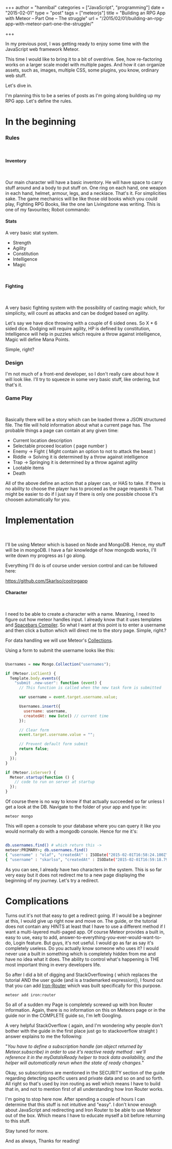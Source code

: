 +++
author = "hannibal"
categories = ["JavaScript", "programming"]
date = "2015-02-01"
type = "post"
tags = ["meteorjs"]
title = "Building an RPG App with Meteor – Part One – The struggle"
url = "/2015/02/01/building-an-rpg-app-with-meteor-part-one-the-struggle/"

+++

In my previous post, I was getting ready to enjoy some time with the JavaScript web framework Meteor.

This time I would like to bring it to a bit of overdrive. See, how re-factoring works on a larger scale model with multiple pages. And how it can organize assets, such as, images, multiple CSS, some plugins, you know, ordinary web stuff.

Let's dive in.

<!--more-->

I'm planning this to be a series of posts as I'm going along building up my RPG app. Let's define the rules.

# In the beginning

###

### Rules

&nbsp;

#### Inventory

&nbsp;

Our main character will have a basic inventory. He will have space to carry stuff around and a body to put stuff on. One ring on each hand, one weapon in each hand, helmet, armour, legs, and a necklace. That's it. For simplicities sake. The game mechanics will be like those old books which you could play, Fighting RPG Books, like the one Ian Livingstone was writing. This is one of my favourites; Robot commando:

#### Stats

A very basic stat system.

  * Strength
  * Agility
  * Constitution
  * Intelligence
  * Magic

&nbsp;

#### Fighting

&nbsp;

A very basic fighting system with the possibility of casting magic which, for simplicity, will count as attacks and can be dodged based on agility.

Let's say we have dice throwing with a couple of 6 sided ones. So X * 6 sided dice. Dodging will require agility, HP is defined by constitution, Intelligence will help in puzzles which require a throw against intelligence, Magic will define Mana Points.

Simple, right?

### Design

I'm not much of a front-end developer, so I don't really care about how it will look like. I'll try to squeeze in some very basic stuff, like ordering, but that's it.

### Game Play

&nbsp;

Basically there will be a story which can be loaded threw a JSON structured file. The file will hold information about what a current page has. The probable things a page can contain at any given time:

  * Current location description
  * Selectable proceed location ( page number )
  * Enemy -> Fight ( Might contain an option to not to attack the beast )
  * Riddle -> Solving it is determined by a throw against intelligence
  * Trap -> Springing it is determined by a throw against agility
  * Lootable items
  * Death

All of the above define an action that a player can, or HAS to take. If there is no ability to choose the player has to proceed as the page requests it. That might be easier to do if I just say if there is only one possible choose it's choosen automatically for you.

# Implementation

&nbsp;

I'll be using Meteor which is based on Node and MongoDB. Hence, my stuff will be in mongoDB. I have a fair knowledge of how mongodb works, I'll write down my progress as I go along.

Everything I'll do is of course under version control and can be followed here:

<a href="https://github.com/Skarlso/coolrpgapp" target="_blank">https://github.com/Skarlso/coolrpgapp</a>

#### Character

&nbsp;

I need to be able to create a character with a name. Meaning, I need to figure out how meteor handles input. I already know that it uses templates and <a href="https://github.com/meteor/meteor/blob/devel/packages/spacebars/README.md" target="_blank">Spacebars Compiler</a>. So what I want at this point is to enter a username and then click a button which will direct me to the story page. Simple, right.?

For data handling we will use Meteor's <a href="https://www.meteor.com/try/3" target="_blank">Collections</a>.

Using a form to submit the username looks like this:

~~~javascript

Usernames = new Mongo.Collection("usernames");

if (Meteor.isClient) {
  Template.body.events({
    "submit .new-user": function (event) {
      // This function is called when the new task form is submitted

      var username = event.target.username.value;

      Usernames.insert({
        username: username,
        createdAt: new Date() // current time
      });

      // Clear form
      event.target.username.value = "";

      // Prevent default form submit
      return false;
    }
  });
}

if (Meteor.isServer) {
  Meteor.startup(function () {
    // code to run on server at startup
  });
}
~~~

Of course there is no way to know if that actually succeeded so far unless I get a look at the DB. Navigate to the folder of your app and type in:

~~~
meteor mongo
~~~

This will open a console to your database where you can query it like you would normally do with a mongodb console. Hence for me it's:

~~~bash

db.usernames.find() # which return this ->
meteor:PRIMARY>; db.usernames.find()
{ "username" : "olaf", "createdAt" : ISODate("2015-02-01T16:58:24.100Z"), "_id" : "MS67d95ShFkc3yHiX" }
{ "username" : "skarlso", "createdAt" : ISODate("2015-02-01T16:59:18.792Z"), "_id" : "ig8DJngmGKLca2dqS" }
~~~

As you can see, I already have two characters in the system. This is so far very easy but it does not redirect me to a new page displaying the beginning of my journey. Let's try a redirect.

# Complications

Turns out it's not that easy to get a redirect going. If I would be a beginner at this, I would give up right now and move on. The guide, or the tutorial does not contain any HINTS at least that I have to use a different method if I want a multi-layered multi-paged app. Of course Meteor provides a built in, easy to use, easy to add, answer-to-everything-you-ever-would-want-to-do, Login feature. But guys, it's not useful. I would go as far as say it's completely useless. Do you actually know someone who uses it? I would never use a built in something which is completely hidden from me and have no idea what it does. The ability to control what's happening is THE most important thing in every developers life.

So after I did a bit of digging and StackOverflowing ( which replaces the tutorial AND the user guide (and is a trademarked expression)), I found out that you can add <a href="https://atmospherejs.com/cmather/iron-router" target="_blank">Iron-Router</a> which was built specifically for this purpose.

~~~
meteor add iron:router
~~~

So all of a sudden my Page is completely screwed up with Iron Router information. Again, there is no information on this on Meteors page or in the guide nor in the COMPLETE guide so, I'm left Googling.

A very helpful StackOverflow ( again, and I'm wondering why people don't bother with the guide in the first place just go to stackoverflow straight ) answer explains to me the following:

"_You have to define a subscription handle (an object returned by Meteor.subscribe) in order to use it's reactive ready method : we'll reference it in the myDataIsReady helper to track data availability, and the helper will automatically rerun when the state of ready changes._"

Okay, so subscriptions are mentioned in the SECURITY section of the guide regarding detecting specific users and private data and so on and so forth. All right so that's used by iron routing as well which means I have to build that in, and not to mention first of all understanding how Iron Router works.

I'm going to stop here now. After spending a couple of hours I can determine that this stuff is not intuitive and "easy". I don't know enough about JavaScript and redirecting and Iron Router to be able to use Meteor out of the box. Which means I have to educate myself a bit before returning to this stuff.

Stay tuned for more.

And as always,
Thanks for reading!
